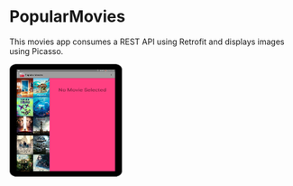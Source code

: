 # PopularMovies
This movies app consumes a REST API using Retrofit and displays images using Picasso.

<img src="movie-main.png" width="200" height="200">
